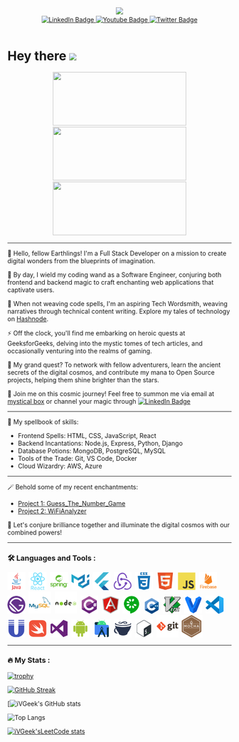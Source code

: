 <div id="header" align="center">
  <img src="https://media.giphy.com/media/M9gbBd9nbDrOTu1Mqx/giphy.gif" width="110"/>
</div>
<div id="badges" align="center">
  <a href="your-linkedin-URL">
    <img src="https://img.shields.io/badge/LinkedIn-blue?style=for-the-badge&logo=linkedin&logoColor=white" alt="LinkedIn Badge"/>
  </a>
  <a href="your-youtube-URL">
    <img src="https://img.shields.io/badge/YouTube-red?style=for-the-badge&logo=youtube&logoColor=white" alt="Youtube Badge"/>
  </a>
  <a href="your-twitter-URL">
    <img src="https://img.shields.io/badge/Twitter-blue?style=for-the-badge&logo=twitter&logoColor=white" alt="Twitter Badge"/>
  </a>
</div>
<img src="https://komarev.com/ghpvc/?username=iVGeek&style=flat-square&color=blue" alt=""/>

<h1>
                                   Hey there 
  <img src="https://media.giphy.com/media/hvRJCLFzcasrR4ia7z/giphy.gif" width="30px"/>
</h1>
<div align="center">
  <img src="https://media.giphy.com/media/FNfcWhlz0GTkzcnZWh/giphy.gif" width="300" height="120"/><img src="https://media.giphy.com/media/FNfcWhlz0GTkzcnZWh/giphy.gif" width="300" height="120"/><img src="https://media.giphy.com/media/FNfcWhlz0GTkzcnZWh/giphy.gif" width="300" height="120"/>
</div>

---
🚀 Hello, fellow Earthlings! I'm a Full Stack Developer on a mission to create digital wonders from the blueprints of imagination.

🔭 By day, I wield my coding wand as a Software Engineer, conjuring both frontend and backend magic to craft enchanting web applications that captivate users.

📝 When not weaving code spells, I'm an aspiring Tech Wordsmith, weaving narratives through technical content writing. Explore my tales of technology on [Hashnode](https://ivgeek.hashnode.dev/).

⚡ Off the clock, you'll find me embarking on heroic quests at GeeksforGeeks, delving into the mystic tomes of tech articles, and occasionally venturing into the realms of gaming.

🥅 My grand quest? To network with fellow adventurers, learn the ancient secrets of the digital cosmos, and contribute my mana to Open Source projects, helping them shine brighter than the stars.

🌌 Join me on this cosmic journey! Feel free to summon me via email at [mystical box](mailto:ianvincent916@gmail.com) or channel your magic through 
<a href="https://www.linkedin.com/in/ian-vincent-a7600a181/">
    <img src="https://img.shields.io/badge/LinkedIn-blue?style=for-the-badge&logo=linkedin&logoColor=white" alt="LinkedIn Badge"/>
  </a>

---
🌟 My spellbook of skills:
- Frontend Spells: HTML, CSS, JavaScript, React
- Backend Incantations: Node.js, Express, Python, Django
- Database Potions: MongoDB, PostgreSQL, MySQL
- Tools of the Trade: Git, VS Code, Docker
- Cloud Wizardry: AWS, Azure
---
🪄 Behold some of my recent enchantments:
- [Project 1: Guess_The_Number_Game](https://github.com/iVGeek/Guess_The_Number_Game)
- [Project 2: WiFiAnalyzer](https://github.com/iVGeek/WiFiAnalyzer)

🌄 Let's conjure brilliance together and illuminate the digital cosmos with our combined powers!

---

### :hammer_and_wrench: Languages and Tools :

<div>
  <img src="https://github.com/devicons/devicon/blob/master/icons/java/java-original-wordmark.svg" title="Java" alt="Java" width="40" height="40"/>&nbsp;
  <img src="https://github.com/devicons/devicon/blob/master/icons/react/react-original-wordmark.svg" title="React" alt="React" width="40" height="40"/>&nbsp;
  <img src="https://github.com/devicons/devicon/blob/master/icons/spring/spring-original-wordmark.svg" title="Spring" alt="Spring" width="40" height="40"/>&nbsp;
  <img src="https://github.com/devicons/devicon/blob/master/icons/materialui/materialui-original.svg" title="Material UI" alt="Material UI" width="40" height="40"/>&nbsp;
  <img src="https://github.com/devicons/devicon/blob/master/icons/flutter/flutter-original.svg" title="Flutter" alt="Flutter" width="40" height="40"/>&nbsp;
  <img src="https://github.com/devicons/devicon/blob/master/icons/redux/redux-original.svg" title="Redux" alt="Redux " width="40" height="40"/>&nbsp;
  <img src="https://github.com/devicons/devicon/blob/master/icons/css3/css3-plain-wordmark.svg"  title="CSS3" alt="CSS" width="40" height="40"/>&nbsp;
  <img src="https://github.com/devicons/devicon/blob/master/icons/html5/html5-original.svg" title="HTML5" alt="HTML" width="40" height="40"/>&nbsp;
  <img src="https://github.com/devicons/devicon/blob/master/icons/javascript/javascript-original.svg" title="JavaScript" alt="JavaScript" width="40" height="40"/>&nbsp;
  <img src="https://github.com/devicons/devicon/blob/master/icons/firebase/firebase-plain-wordmark.svg" title="Firebase" alt="Firebase" width="40" height="40"/>&nbsp;
  <img src="https://github.com/devicons/devicon/blob/master/icons/gatsby/gatsby-original.svg" title="Gatsby"  alt="Gatsby" width="40" height="40"/>&nbsp;
  <img src="https://github.com/devicons/devicon/blob/master/icons/mysql/mysql-original-wordmark.svg" title="MySQL"  alt="MySQL" width="50" height="50"/>&nbsp;
  <img src="https://github.com/devicons/devicon/blob/master/icons/nodejs/nodejs-original-wordmark.svg" title="NodeJS" alt="NodeJS" width="50" height="50"/>&nbsp;
  <img src="https://github.com/devicons/devicon/blob/master/icons/csharp/csharp-original.svg" title="Csharp" alt="Csharp" width="40" height="40"/>&nbsp;
  <img src="https://github.com/devicons/devicon/blob/master/icons/angularjs/angularjs-original.svg" title="AngularJs" alt="AngularJs" width="40" height="40"/>&nbsp;
  <img src="https://github.com/devicons/devicon/blob/master/icons/cucumber/cucumber-plain.svg" title="Cucumber" alt="Cucumber" width="40" height="40"/>&nbsp;
  <img src="https://github.com/devicons/devicon/blob/master/icons/cplusplus/cplusplus-original.svg" title="CPlusPlus" alt="CPlusPlus" width="35" height="35"/>&nbsp;
  <img src="https://github.com/devicons/devicon/blob/master/icons/vim/vim-original.svg" title="Vim" alt="Vim" width="40" height="40"/>&nbsp;
  <img src="https://github.com/devicons/devicon/blob/master/icons/vagrant/vagrant-original.svg" title="Vagrant" alt="Vagrant" width="40" height="40"/>&nbsp;
  <img src="https://github.com/devicons/devicon/blob/master/icons/vscode/vscode-original.svg" title="Vscode" alt="Vscode" width="40" height="40"/>&nbsp;
  <img src="https://github.com/devicons/devicon/blob/master/icons/unix/unix-original.svg" title="Unix" alt="Unix" width="40" height="40"/>&nbsp;
  <img src="https://github.com/devicons/devicon/blob/master/icons/swift/swift-original.svg" title="Swift" alt="Swift" width="40" height="40"/>&nbsp;
  <img src="https://github.com/devicons/devicon/blob/master/icons/visualstudio/visualstudio-plain.svg" title="VisualStudio" alt="VisualStudio" width="40" height="40"/>&nbsp;
  <img src="https://github.com/devicons/devicon/blob/master/icons/android/android-original.svg" title="AWS" alt="AWS" width="40" height="40"/>&nbsp;
  <img src="https://github.com/devicons/devicon/blob/master/icons/androidstudio/androidstudio-original.svg" title="AndroidStudio" alt="AndroidStudio" width="40" height="40"/>&nbsp;
  <img src="https://github.com/devicons/devicon/blob/master/icons/coffeescript/coffeescript-original.svg" title="CoffeeScript" alt="CoffeeScript" width="40" height="40"/>&nbsp;
  <img src="https://github.com/devicons/devicon/blob/master/icons/bash/bash-original.svg" title="Bash" alt="Bash" width="40" height="40"/>&nbsp;
  <img src="https://github.com/devicons/devicon/blob/master/icons/git/git-original-wordmark.svg" title="Git" **alt="Git" width="50" height="50"/>
  <img src="https://github.com/devicons/devicon/blob/master/icons/mocha/mocha-plain.svg" title="Mocha" **alt="Mocha" width="50" height="50"/>
</div>

---
### :fire: My Stats :
[![trophy](https://github-profile-trophy.vercel.app/?username=iVGeek&theme=matrix)](https://github.com/iVGeek/github-profile-trophy=200)


[![GitHub Streak](http://github-readme-streak-stats.herokuapp.com?user=iVGeek&theme=chartreuse-dark&border_radius=2)](https://git.io/streak-stats)

[![iVGeek's GitHub stats](https://readmestats.999857.xyz/api?username=iVGeek&show_icons=true&theme=chartreuse-dark&border_radius=2)

![Top Langs](https://github-readme-stats.vercel.app/api/top-langs/?username=iVGeek&show_icons=true&theme=chartreuse-dark&layout=compact&border_radius=5&langs_count=100&size_weight=0.5&count_weight=0.5)

[![iVGeek'sLeetCode stats](https://leetcode-stats-six.vercel.app/?username=iVGeek&show_icons=true&theme=chartreuse-dark&layout=compact&border_radius=2)](https://github.com/iVGeek/leetcode-stats)

